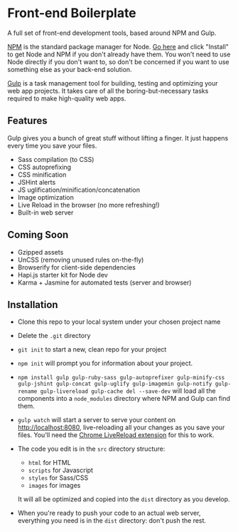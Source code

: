 # Front-end Boilerplate

A full set of front-end development tools, based around NPM and Gulp.

[NPM](http://npmjs.org) is the standard package manager for Node. [Go here](http://nodejs.org) and click "Install" to get Node and NPM if you don't already have them. You won't need to use Node directly if you don't want to, so don't be concerned if you want to use something else as your back-end solution.

[Gulp](http://gulpjs.com) is a task management tool for building, testing and optimizing your web app projects. It takes care of all the boring-but-necessary tasks required to make high-quality web apps.

## Features

Gulp gives you a bunch of great stuff without lifting a finger. It just happens every time you save your files.

- Sass compilation (to CSS)
- CSS autoprefixing
- CSS minification
- JSHint alerts
- JS uglification/minification/concatenation
- Image optimization
- Live Reload in the browser (no more refreshing!)
- Built-in web server

## Coming Soon

- Gzipped assets
- UnCSS (removing unused rules on-the-fly)
- Browserify for client-side dependencies
- Hapi.js starter kit for Node dev
- Karma + Jasmine for automated tests (server and browser)

## Installation

- Clone this repo to your local system under your chosen project name
- Delete the ```.git``` directory
- ```git init``` to start a new, clean repo for your project
- ```npm init``` will prompt you for information about your project.
- ```npm install gulp gulp-ruby-sass gulp-autoprefixer gulp-minify-css gulp-jshint gulp-concat gulp-uglify gulp-imagemin gulp-notify gulp-rename gulp-livereload gulp-cache del --save-dev``` will load all the components into a ```node_modules``` directory where NPM and Gulp can find them.
- ```gulp watch``` will start a server to serve your content on [http://localhost:8080](http://localhost:8080), live-reloading all your changes as you save your files. You'll need the [Chrome LiveReload extension](https://chrome.google.com/webstore/detail/livereload/jnihajbhpnppcggbcgedagnkighmdlei) for this to work.
- The code you edit is in the ```src``` directory structure:
  - ```html``` for HTML
  - ```scripts``` for Javascript
  - ```styles``` for Sass/CSS
  - ```images``` for images

  It will all be optimized and copied into the ```dist``` directory as you develop.
- When you're ready to push your code to an actual web server, everything you need is in the ```dist``` directory: don't push the rest.
